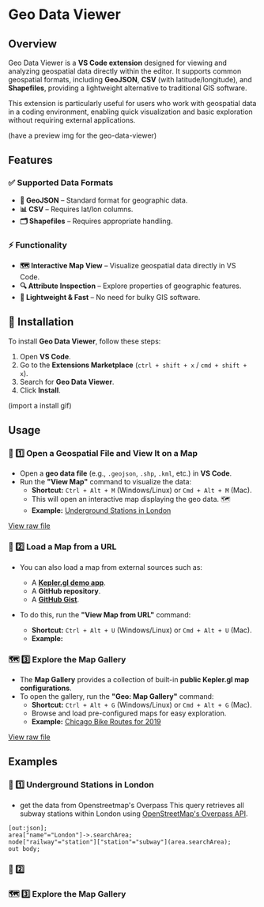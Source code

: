 # Geo Data Viewer

## Overview
Geo Data Viewer is a __VS Code extension__ designed for viewing and analyzing geospatial data directly within the editor. It supports common geospatial formats, including __GeoJSON__, __CSV__ (with latitude/longitude), and __Shapefiles__, providing a lightweight alternative to traditional GIS software.

This extension is particularly useful for users who work with geospatial data in a coding environment, enabling quick visualization and basic exploration without requiring external applications.

(have a preview img for the geo-data-viewer)

## Features
### ✅ Supported Data Formats
- __📍 GeoJSON__ – Standard format for geographic data.
- __📊 CSV__ – Requires lat/lon columns.
- __🗂 Shapefiles__ – Requires appropriate handling.

### ⚡ Functionality
- __🗺 Interactive Map View__ – Visualize geospatial data directly in VS Code.
- __🔍 Attribute Inspection__ – Explore properties of geographic features.
- __🚀 Lightweight & Fast__ – No need for bulky GIS software.


## 📌 Installation  
To install **Geo Data Viewer**, follow these steps:  

1. Open **VS Code**.  
2. Go to the **Extensions Marketplace** (`ctrl + shift + x` / `cmd + shift + x`).  
3. Search for **Geo Data Viewer**.  
4. Click **Install**.

(import a install gif)


## Usage
### 🚀 1️⃣ Open a Geospatial File and View It on a Map
- Open a **geo data file** (e.g., `.geojson`, `.shp`, `.kml`, etc.) in **VS Code**.
- Run the **"View Map"** command to visualize the data:
  - **Shortcut:** `Ctrl + Alt + M` (Windows/Linux) or `Cmd + Alt + M` (Mac).
  - This will open an interactive map displaying the geo data. 🗺️
  - **Example:** [Underground Stations in London]()

[View raw file](https://raw.githubusercontent.com/user/repository/main/file.json)


### 🔗 2️⃣ Load a Map from a URL
- You can also load a map from external sources such as:
  - A **[Kepler.gl demo app](https://kepler.gl/demo?mapUrl=https://gist.githubusercontent.com/JesperDramsch/73a2f437cfc1e6e968cddfbb4793167f/raw/66550b932db2a93a495b3e362309e676b084991b/expat_keplergl.json)**.
  - A **GitHub repository**.
  - A **[GitHub Gist](https://gist.github.com/search?l=JSON&q=keplergl)**.

- To do this, run the **"View Map from URL"** command:
  - **Shortcut:** `Ctrl + Alt + U` (Windows/Linux) or `Cmd + Alt + U` (Mac).
  - **Example:** 


### 🗺️ 3️⃣ Explore the Map Gallery
- The **Map Gallery** provides a collection of built-in **public Kepler.gl map configurations**.
- To open the gallery, run the **"Geo: Map Gallery"** command:
  - **Shortcut:** `Ctrl + Alt + G` (Windows/Linux) or `Cmd + Alt + G` (Mac).
  - Browse and load pre-configured maps for easy exploration.
  - **Example:**  [Chicago Bike Routes for 2019]()
    
[View raw file](https://raw.githubusercontent.com/user/repository/main/file.json)


## Examples
### 🚀 1️⃣ Underground Stations in London
- get the data from Openstreetmap's Overpass
This query retrieves all subway stations within London using [OpenStreetMap's Overpass API](https://overpass-turbo.eu).
```overpassql
[out:json];
area["name"="London"]->.searchArea;
node["railway"="station"]["station"="subway"](area.searchArea);
out body;
```



### 🔗 2️⃣ 




### 🗺️ 3️⃣ Explore the Map Gallery

